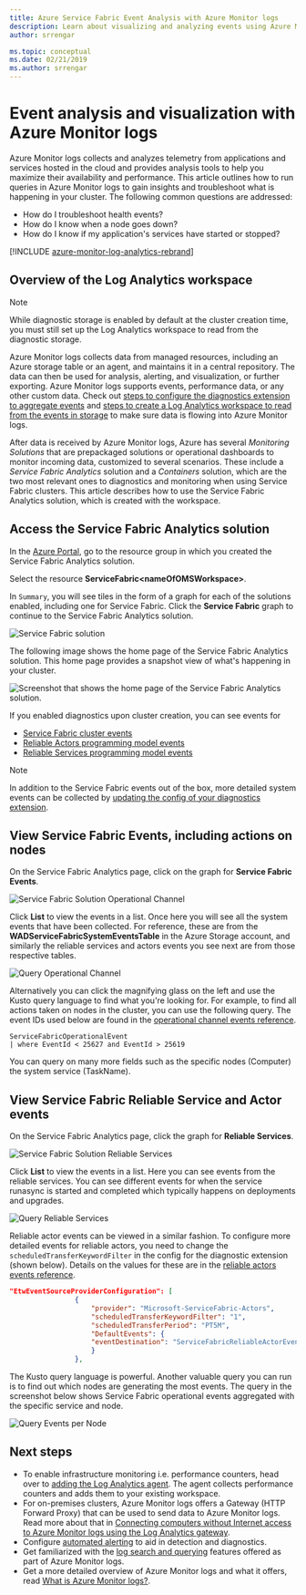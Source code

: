 ```yaml
---
title: Azure Service Fabric Event Analysis with Azure Monitor logs 
description: Learn about visualizing and analyzing events using Azure Monitor logs for monitoring and diagnostics of Azure Service Fabric clusters.
author: srrengar

ms.topic: conceptual
ms.date: 02/21/2019
ms.author: srrengar
---
```


# Event analysis and visualization with Azure Monitor logs
 Azure Monitor logs collects and analyzes telemetry from applications and services hosted in the cloud and provides analysis tools to help you maximize their availability and performance. This article outlines how to run queries in Azure Monitor logs to gain insights and troubleshoot what is happening in your cluster. The following common questions are addressed:

* How do I troubleshoot health events?
* How do I know when a node goes down?
* How do I know if my application's services have started or stopped?

[!INCLUDE [azure-monitor-log-analytics-rebrand](../../includes/azure-monitor-log-analytics-rebrand.md)]

## Overview of the Log Analytics workspace

>[!NOTE] 
>While diagnostic storage is enabled by default at the cluster creation time, you must still set up the Log Analytics workspace to read from the diagnostic storage.

Azure Monitor logs collects data from managed resources, including an Azure storage table or an agent, and maintains it in a central repository. The data can then be used for analysis, alerting, and visualization, or further exporting. Azure Monitor logs supports events, performance data, or any other custom data. Check out [steps to configure the diagnostics extension to aggregate events](service-fabric-diagnostics-event-aggregation-wad.md) and [steps to create a Log Analytics workspace to read from the events in storage](service-fabric-diagnostics-oms-setup.md) to make sure data is flowing into Azure Monitor logs.

After data is received by Azure Monitor logs, Azure has several *Monitoring Solutions* that are prepackaged solutions or operational dashboards to monitor incoming data, customized to several scenarios. These include a *Service Fabric Analytics* solution and a *Containers* solution, which are the two most relevant ones to diagnostics and monitoring when using Service Fabric clusters. This article describes how to use the Service Fabric Analytics solution, which is created with the workspace.

## Access the Service Fabric Analytics solution

In the [Azure Portal](https://portal.azure.com), go to the resource group in which you created the Service Fabric Analytics solution.

Select the resource **ServiceFabric\<nameOfOMSWorkspace\>**.

In `Summary`, you will see tiles in the form of a graph for each of the solutions enabled, including one for Service Fabric. Click the **Service Fabric** graph to continue to the Service Fabric Analytics solution.

![Service Fabric solution](media/service-fabric-diagnostics-event-analysis-oms/oms_service_fabric_summary.PNG)

The following image shows the home page of the Service Fabric Analytics solution. This home page provides a snapshot view of what's happening in your cluster.

![Screenshot that shows the home page of the Service Fabric Analytics solution.](media/service-fabric-diagnostics-event-analysis-oms/oms_service_fabric_solution.PNG)

 If you enabled diagnostics upon cluster creation, you can see events for 

* [Service Fabric cluster events](service-fabric-diagnostics-event-generation-operational.md)
* [Reliable Actors programming model events](service-fabric-reliable-actors-diagnostics.md)
* [Reliable Services programming model events](service-fabric-reliable-services-diagnostics.md)

>[!NOTE]
>In addition to the Service Fabric events out of the box, more detailed system events can be collected by [updating the config of your diagnostics extension](service-fabric-diagnostics-event-aggregation-wad.md#log-collection-configurations).

## View Service Fabric Events, including actions on nodes

On the Service Fabric Analytics page, click on the graph for **Service Fabric Events**.

![Service Fabric Solution Operational Channel](media/service-fabric-diagnostics-event-analysis-oms/oms_service_fabric_events_selection.png)

Click **List** to view the events in a list. 
Once here you will see all the system events that have been collected. For reference, these are from the **WADServiceFabricSystemEventsTable** in the Azure Storage account, and similarly the reliable services and actors events you see next are from those respective tables.
    
![Query Operational Channel](media/service-fabric-diagnostics-event-analysis-oms/oms_service_fabric_events.png)

Alternatively you can click the magnifying glass on the left and use the Kusto query language to find what you're looking for. For example, to find all actions taken on nodes in the cluster, you can use the following query. The event IDs used below are found in the [operational channel events reference](service-fabric-diagnostics-event-generation-operational.md).

```kusto
ServiceFabricOperationalEvent
| where EventId < 25627 and EventId > 25619 
```

You can query on many more fields such as the specific nodes (Computer) the system service (TaskName).

## View Service Fabric Reliable Service and Actor events

On the Service Fabric Analytics page, click the graph for **Reliable Services**.

![Service Fabric Solution Reliable Services](media/service-fabric-diagnostics-event-analysis-oms/oms_reliable_services_events_selection.png)

Click **List** to view the events in a list. Here you can see events from the reliable services. You can see different events for when the service runasync is started and completed which typically happens on deployments and upgrades. 

![Query Reliable Services](media/service-fabric-diagnostics-event-analysis-oms/oms_reliable_service_events.png)

Reliable actor events can be viewed in a similar fashion. To configure more detailed events for reliable actors, you need to change the `scheduledTransferKeywordFilter` in the config for the diagnostic extension (shown below). Details on the values for these are in the [reliable actors events reference](service-fabric-reliable-actors-diagnostics.md#keywords).

```json
"EtwEventSourceProviderConfiguration": [
                {
                    "provider": "Microsoft-ServiceFabric-Actors",
                    "scheduledTransferKeywordFilter": "1",
                    "scheduledTransferPeriod": "PT5M",
                    "DefaultEvents": {
                    "eventDestination": "ServiceFabricReliableActorEventTable"
                    }
                },
```

The Kusto query language is powerful. Another valuable query you can run is to find out which nodes are generating the most events. The query in the screenshot below shows Service Fabric operational events aggregated with the specific service and node.

![Query Events per Node](media/service-fabric-diagnostics-event-analysis-oms/oms_kusto_query.png)

## Next steps

* To enable infrastructure monitoring i.e. performance counters, head over to [adding the Log Analytics agent](service-fabric-diagnostics-oms-agent.md). The agent collects performance counters and adds them to your existing workspace.
* For on-premises clusters, Azure Monitor logs offers a Gateway (HTTP Forward Proxy) that can be used to send data to Azure Monitor logs. Read more about that in [Connecting computers without Internet access to Azure Monitor logs using the Log Analytics gateway](../azure-monitor/agents/gateway.md).
* Configure  [automated alerting](../azure-monitor/alerts/alerts-overview.md) to aid in detection and diagnostics.
* Get familiarized with the [log search and querying](../azure-monitor/logs/log-query-overview.md) features offered as part of Azure Monitor logs.
* Get a more detailed overview of Azure Monitor logs and what it offers, read [What is Azure Monitor logs?](../azure-monitor/overview.md).
